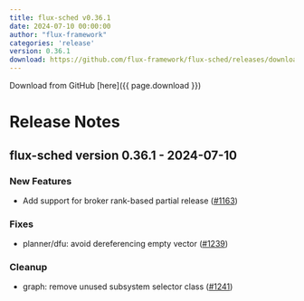 ```yaml
---
title: flux-sched v0.36.1
date: 2024-07-10 00:00:00
author: "flux-framework"
categories: 'release'
version: 0.36.1
download: https://github.com/flux-framework/flux-sched/releases/download/v0.36.1/flux-sched-0.36.1.tar.gz
---
```


Download from GitHub [here]({{ page.download }})

# Release Notes

flux-sched version 0.36.1 - 2024-07-10
--------------------------------------

### New Features
 * Add support for broker rank-based partial release ([#1163](https://github.com/flux-framework/flux-sched/issues/1163))

### Fixes
 * planner/dfu: avoid dereferencing empty vector ([#1239](https://github.com/flux-framework/flux-sched/issues/1239))

### Cleanup
 * graph: remove unused subsystem selector class ([#1241](https://github.com/flux-framework/flux-sched/issues/1241))


